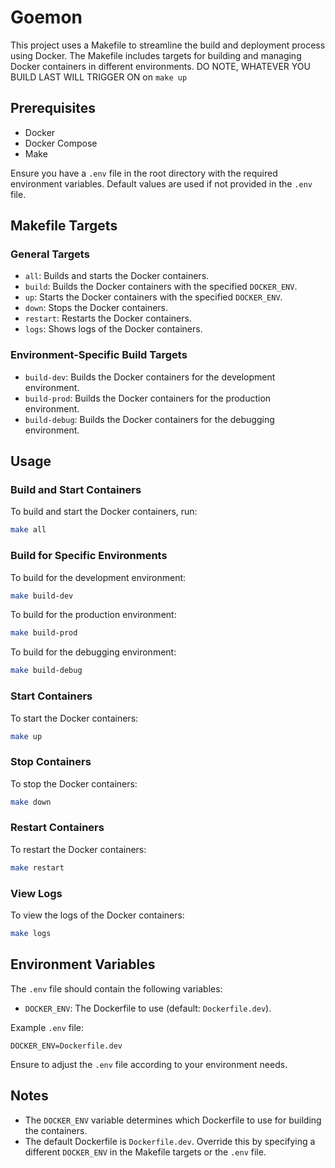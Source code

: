 # Goemon

This project uses a Makefile to streamline the build and deployment process using Docker. The Makefile includes targets for building and managing Docker containers in different environments. DO NOTE, WHATEVER YOU BUILD LAST WILL TRIGGER ON on `make up`

## Prerequisites

- Docker
- Docker Compose
- Make

Ensure you have a `.env` file in the root directory with the required environment variables. Default values are used if not provided in the `.env` file.

## Makefile Targets

### General Targets

- `all`: Builds and starts the Docker containers.
- `build`: Builds the Docker containers with the specified `DOCKER_ENV`.
- `up`: Starts the Docker containers with the specified `DOCKER_ENV`.
- `down`: Stops the Docker containers.
- `restart`: Restarts the Docker containers.
- `logs`: Shows logs of the Docker containers.

### Environment-Specific Build Targets

- `build-dev`: Builds the Docker containers for the development environment.
- `build-prod`: Builds the Docker containers for the production environment.
- `build-debug`: Builds the Docker containers for the debugging environment.

## Usage

### Build and Start Containers

To build and start the Docker containers, run:

```sh
make all
```

### Build for Specific Environments

To build for the development environment:

```sh
make build-dev
```

To build for the production environment:

```sh
make build-prod
```

To build for the debugging environment:

```sh
make build-debug
```

### Start Containers

To start the Docker containers:

```sh
make up
```

### Stop Containers

To stop the Docker containers:

```sh
make down
```

### Restart Containers

To restart the Docker containers:

```sh
make restart
```

### View Logs

To view the logs of the Docker containers:

```sh
make logs
```

## Environment Variables

The `.env` file should contain the following variables:

- `DOCKER_ENV`: The Dockerfile to use (default: `Dockerfile.dev`).

Example `.env` file:

```env
DOCKER_ENV=Dockerfile.dev
```

Ensure to adjust the `.env` file according to your environment needs.

## Notes

- The `DOCKER_ENV` variable determines which Dockerfile to use for building the containers.
- The default Dockerfile is `Dockerfile.dev`. Override this by specifying a different `DOCKER_ENV` in the Makefile targets or the `.env` file.
